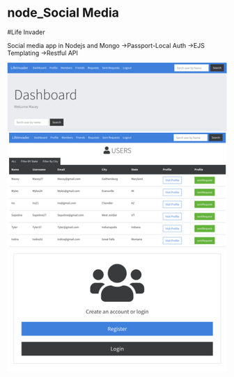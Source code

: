 # node_Social Media
#Life Invader

Social media app in Nodejs and Mongo 
->Passport-Local Auth
->EJS Templating
->Restful API

![dash](/ss/dashboard.png)    
![members](/ss/members.png)
![home](/ss/home.png)    



